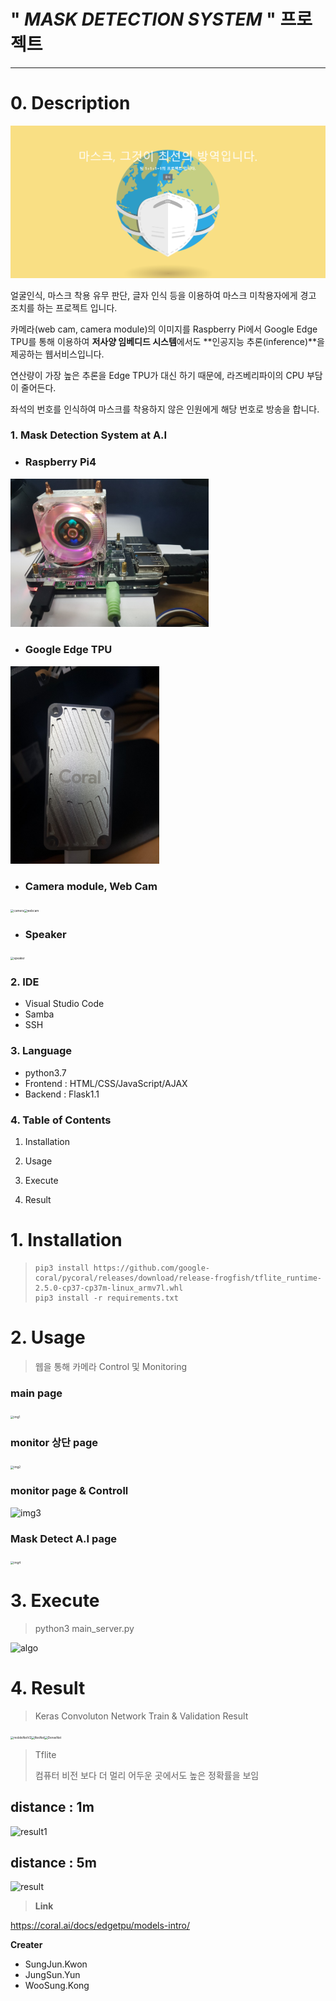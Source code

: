 # " _**MASK DETECTION SYSTEM**_ " 프로젝트

--------------------------------------



# 0. **Description** 

![img1](https://github.com/Oasis-hackathon/1P1P1E1/blob/master/img/img1.png)

얼굴인식, 마스크 착용 유무 판단, 글자 인식 등을 이용하여 마스크 미착용자에게 경고 조치를 하는 프로젝트 입니다.

카메라(web cam, camera module)의 이미지를 Raspberry Pi에서 Google Edge TPU를 통해 이용하여 **저사양 임베디드 시스템**에서도 **인공지능 추론(inference)**을 제공하는 웹서비스입니다.

연산량이 가장 높은 추론을 Edge TPU가 대신 하기 때문에, 라즈베리파이의 CPU 부담이 줄어든다.

좌석의 번호를 인식하여 마스크를 착용하지 않은 인원에게 해당 번호로 방송을 합니다.



### **1. Mask Detection System at A.I**

- ### Raspberry Pi4

<img src="https://github.com/Oasis-hackathon/1P1P1E1/blob/master/img/rasp.jpg" alt="rasp" style="zoom: 33%;" />

- ### Google Edge TPU

<img src="https://github.com/Oasis-hackathon/1P1P1E1/blob/master/img/coral.jpg" alt="coral" style="zoom:33%;" />

- ### Camera module, Web Cam

<img src="C:\Users\Mangnani\Desktop\img\camera.jpg" alt="camera" style="zoom:33%;" /><img src="C:\Users\Mangnani\Desktop\img\webcam.jpg" alt="webcam" style="zoom:33%;" />

- ### Speaker

<img src="C:\Users\Mangnani\Desktop\img\speaker.jpg" alt="speaker" style="zoom:33%;" />



### 2. IDE

* Visual Studio Code
* Samba
* SSH



### 3. Language

- python3.7
- Frontend : HTML/CSS/JavaScript/AJAX
- Backend : Flask1.1

### 4. Table of Contents

1. Installation

2. Usage

3. Execute
4. Result





# 1. Installation

> ```
> pip3 install https://github.com/google-coral/pycoral/releases/download/release-frogfish/tflite_runtime-2.5.0-cp37-cp37m-linux_armv7l.whl
> pip3 install -r requirements.txt
> ```



# 2. Usage

> 웹을 통해 카메라 Control 및 Monitoring

### main page

<img src="C:\Users\Mangnani\Desktop\img\img1.png" alt="img1" style="zoom: 33%;" />



### monitor 상단 page

<img src="C:\Users\Mangnani\Desktop\img\img2.png" alt="img2" style="zoom:33%;" />



### monitor  page & Controll

![img3](C:\Users\Mangnani\Desktop\img\img3.png)

### Mask Detect A.I  page

<img src="C:\Users\Mangnani\Desktop\img\img4.png" alt="img4" style="zoom:33%;" />

# 3. Execute

> python3 main_server.py

![algo](C:\Users\Mangnani\Desktop\img\algo.png)



# 4. Result

> Keras Convoluton Network Train & Validation Result

<img src="C:\Users\Mangnani\Desktop\img\mobileNetV2.png" alt="mobileNetV2" style="zoom: 33%;" /><img src="C:\Users\Mangnani\Desktop\img\ResNet.png" alt="ResNet" style="zoom: 33%;" /><img src="C:\Users\Mangnani\Desktop\img\DenseNet.png" alt="DenseNet" style="zoom: 33%;" />



> Tflite 
>
> 컴퓨터 비전 보다 더 멀리 어두운 곳에서도 높은 정확률을 보임

## distance : 1m

![result1](C:\Users\Mangnani\Desktop\img\result1.png)

## distance : 5m

![result](C:\Users\Mangnani\Desktop\img\result.png)





> **Link**

https://coral.ai/docs/edgetpu/models-intro/



**Creater**

* SungJun.Kwon
* JungSun.Yun
* WooSung.Kong
